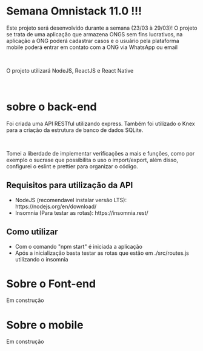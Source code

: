 <h1>Semana Omnistack 11.0 !!!</h1>

<p>Este projeto será desenvolvido durante a semana (23/03 à 29/03)!
  O projeto se trata de uma aplicação que armazena ONGS sem fins lucrativos,
  na aplicação a ONG poderá cadastrar casos e o usuário pela plataforma mobile
  poderá entrar em contato com a ONG via WhatsApp ou email</p><br>
<p>O projeto utilizará NodeJS, ReactJS e React Native</p><br>

<h1>sobre o back-end</h1>
<p>Foi criada uma API RESTful utilizando express. Também foi utilizado o Knex para a criação da estrutura de banco de dados SQLite.</p><br>
<p>Tomei a liberdade de implementar verificações a mais e funções, como por exemplo o sucrase que possibilita o uso o import/export, além disso,
  configurei o eslint e prettier para organizar o código.
</p>

<h2>Requisitos para utilização da API</h2>
<ul>
  <li>NodeJS (recomendavel instalar versão LTS): https://nodejs.org/en/download/</li>
  <li>Insomnia (Para testar as rotas): https://insomnia.rest/</li>
</ul>

<h2>Como utilizar</h2>
<ul>
  <li>Com o comando "npm start" é iniciada a aplicação</li>
  <li>Após a inicialização basta testar as rotas que estão em ./src/routes.js utilizando o insomnia</li>
</ul>

<h1>Sobre o Font-end</h1>
<p>Em construção</p>
<h1>Sobre o mobile</h1>
<p>Em construção</p>

